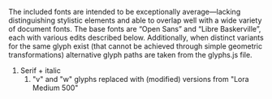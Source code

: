 The included fonts are intended to be exceptionally average—lacking distinguishing stylistic elements and able to overlap well with a wide variety of document fonts.  The base fonts are “Open Sans” and “Libre Baskerville”, each with various edits described below.  Additionally, when distinct variants for the same glyph exist (that cannot be achieved through simple geometric transformations) alternative glyph paths are taken from the glyphs.js file. 

1. Serif + italic
   1. "v" and "w" glyphs replaced with (modified) versions from "Lora Medium 500"
